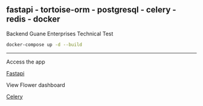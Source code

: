 ## fastapi - tortoise-orm - postgresql - celery - redis - docker

Backend Guane Enterprises Technical Test 

```bash
docker-compose up -d --build
```

------------------------
Access the app

[Fastapi](http://localhost:5010/docs)


View Flower dashboard 

[Celery](http://localhost:5556/)

